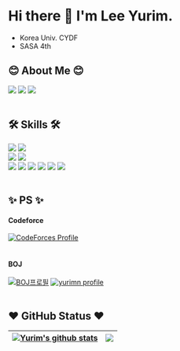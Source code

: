 # Hi there 👋 I'm Lee Yurim.
  - Korea Univ. CYDF
  - SASA 4th
## 😊 About Me 😊
  <a href="mailto:leeyou6757@gmail.com" target="_blank"><img src="https://img.shields.io/badge/leeyou6757@gmail.com-EA4335?style=flat-square&logo=Gmail&logoColor=white"/></a>
  <a href="https://www.instagram.com/yurimm_i/" target="_blank"><img src="https://img.shields.io/badge/instagram-E4405F?style=flat-square&logo=Instagram&logoColor=white"/></a>
  <a href="https://www.kaggle.com/yurimn" target="_blank"><img src="https://img.shields.io/badge/kaggle-20BEFF?style=flat-square&logo=Kaggle&logoColor=white"/></a>
  </br></br>

## 🛠️ Skills 🛠️
  ![](https://img.shields.io/badge/Dev-Android-informational?style=flat&logo=android&color=3DDC84)
  ![](https://img.shields.io/badge/Dev-IOS-informational?style=flat&logo=ios&color=000000)
  </br>
  ![](https://img.shields.io/badge/Framework-Flutter-informational?style=flat&logo=flutter&color=61DAFB)
  ![](https://img.shields.io/badge/Framework-React-informational?style=flat&logo=react&color=61DAFB)
  </br>
  ![](https://img.shields.io/badge/Code-dart-informational?style=flat&logo=dart&color=0175C2)
  ![](https://img.shields.io/badge/Code-JavaScript-informational?style=flat&logo=JavaScript&color=F7DF1E)
  ![](https://img.shields.io/badge/Code-TensorFlow-informational?style=flat&logo=TensorFlow&color=FF6F00)
  ![](https://img.shields.io/badge/Code-Python-informational?style=flat&logo=Python&color=3776AB)
  ![](https://img.shields.io/badge/Code-C-informational?style=flat&logo=C&color=A8B9CC)
  ![](https://img.shields.io/badge/Code-C++-informational?style=flat&logo=c++&color=00599C)
  </br></br>

## ✨ PS ✨
#### Codeforce 
[![CodeForces Profile](https://cf.leed.at?id=yurimmmmm)](https://codeforces.com/profile/yurimmmmm)
</br></br>
#### BOJ
[![BOJ프로필](http://mazassumnida.wtf/api/v2/generate_badge?boj=leeyou6757)](https://icpc.me/leeyou6757)
[![yurimn profile](http://mazandi.herokuapp.com/api?handle=leeyou6757)](https://solved.ac/leeyou6757)
</br></br>


## ❤️ GitHub Status ❤️

| <a href="https://github.com/yurimn/github-readme-stats"><img align="center" src="https://github-readme-stats.vercel.app/api?username=yurimn&show_icons=true&include_all_commits=true&theme=buefy&hide_border=true" alt="Yurim's github stats" /></a> | <a href="https://github.com/yurimn/github-readme-stats"><img align="center" src="https://github-readme-stats.vercel.app/api/top-langs/?username=yurimn&layout=compact&theme=buefy&hide_border=true" /></a> |
| ------------- | ------------- |



